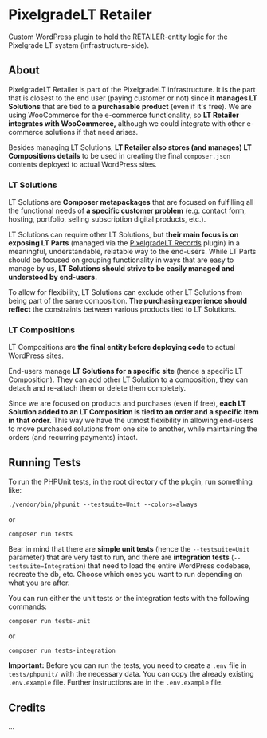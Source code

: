 # PixelgradeLT Retailer

Custom WordPress plugin to hold the RETAILER-entity logic for the Pixelgrade LT system (infrastructure-side).

## About

PixelgradeLT Retailer is part of the PixelgradeLT infrastructure. 
It is the part that is closest to the end user (paying customer or not) since it **manages LT Solutions** that are tied to a **purchasable product** (even if it's free). We are using WooCommerce for the e-commerce functionality, so **LT Retailer integrates with WooCommerce,** although we could integrate with other e-commerce solutions if that need arises.

Besides managing LT Solutions, **LT Retailer also stores (and manages) LT Compositions details** to be used in creating the final `composer.json` contents deployed to actual WordPress sites.

### LT Solutions

LT Solutions are **Composer metapackages** that are focused on fulfilling all the functional needs of **a specific customer problem** (e.g. contact form, hosting, portfolio, selling subscription digital products, etc.).

LT Solutions can require other LT Solutions, but **their main focus is on exposing LT Parts** (managed via the [PixelgradeLT Records](https://github.com/pixelgradelt/pixelgradelt-records) plugin) in a meaningful, understandable, relatable way to the end-users. While LT Parts should be focused on grouping functionality in ways that are easy to manage by us, **LT Solutions should strive to be easily managed and understood by end-users.**

To allow for flexibility, LT Solutions can exclude other LT Solutions from being part of the same composition. **The purchasing experience should reflect** the constraints between various products tied to LT Solutions.

### LT Compositions

LT Compositions are **the final entity before deploying code** to actual WordPress sites.

End-users manage **LT Solutions for a specific site** (hence a specific LT Composition). They can add other LT Solution to a composition, they can detach and re-attach them or delete them completely.

Since we are focused on products and purchases (even if free), **each LT Solution added to an LT Composition is tied to an order and a specific item in that order.** This way we have the utmost flexibility in allowing end-users to move purchased solutions from one site to another, while maintaining the orders (and recurring payments) intact. 

## Running Tests

To run the PHPUnit tests, in the root directory of the plugin, run something like:

```
./vendor/bin/phpunit --testsuite=Unit --colors=always
```
or
```
composer run tests
```

Bear in mind that there are **simple unit tests** (hence the `--testsuite=Unit` parameter) that are very fast to run, and there are **integration tests** (`--testsuite=Integration`) that need to load the entire WordPress codebase, recreate the db, etc. Choose which ones you want to run depending on what you are after.

You can run either the unit tests or the integration tests with the following commands:

```
composer run tests-unit
```
or
```
composer run tests-integration
```

**Important:** Before you can run the tests, you need to create a `.env` file in `tests/phpunit/` with the necessary data. You can copy the already existing `.env.example` file. Further instructions are in the `.env.example` file.

## Credits

...
